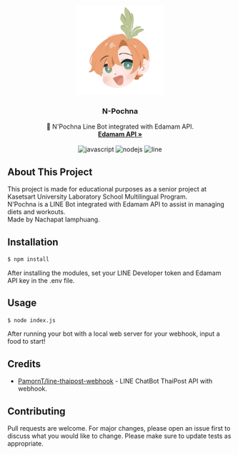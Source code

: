 <p align="center">
  <a href="https://github.com/seannachapat">
    <img src="img/N-Pochna.png" width="200" height="200">
  </a>
  <h3 align="center">N-Pochna</h3>
  <p align="center">
    🍳 N'Pochna Line Bot integrated with Edamam API.
    <br/>
    <a href="https://edamam.com/" target="_blank"><strong>Edamam API »</strong></a><br>
    <br/>
    <img src="https://img.shields.io/badge/javascript-%23323330.svg?style=for-the-badge&logo=javascript&logoColor=%23F7DF1E" alt="javascript">
    <img src="https://img.shields.io/badge/node.js-6DA55F?style=for-the-badge&logo=node.js&logoColor=white" alt="nodejs"> 
    <img src="https://img.shields.io/badge/Line-00C300?style=for-the-badge&logo=line&logoColor=white" alt="line">
  </p>
</p>

## About This Project

This project is made for educational purposes as a senior project at Kasetsart University Laboratory School Multilingual Program.<br/>
N'Pochna is a LINE Bot integrated with Edamam API to assist in managing diets and workouts.<br/>
Made by Nachapat Iamphuang.

## Installation

```sh
$ npm install
```
After installing the modules, set your LINE Developer token and Edamam API key in the .env file.

## Usage

```sh
$ node index.js
```
After running your bot with a local web server for your webhook, input a food to start!

## Credits
- [PamornT/line-thaipost-webhook](https://github.com/PamornT/line-thaipost-webhook) - LINE ChatBot ThaiPost API with webhook.

## Contributing
Pull requests are welcome. For major changes, please open an issue first to discuss what you would like to change.
Please make sure to update tests as appropriate.
